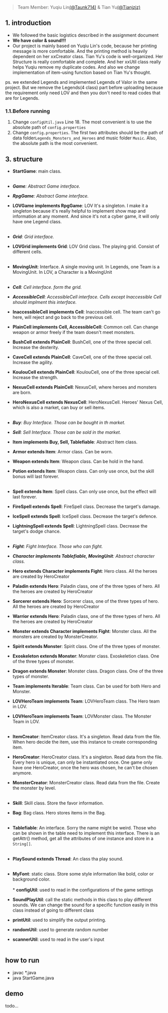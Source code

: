 >
> Team Member: Yuqiu Lin[(@Taunk714)](https://github.com/Taunk714) &
> Tian Yu[(@Tianjzjz)](https://github.com/tianjzjz)


## 1. introduction
- We followed the basic logistics described in the assignment document
- **We have color & sound!!!**
- Our project is mainly based on Yuqiu Lin's code, because her printing message 
  is more comfortable. And the printing method is heavily dependent on her 
  xxCreator class. Tian Yu's code is well-organized. Her Structure is really 
  comfortable and complete. And her xxUtil class really helps Yuqiu remove my duplicate codes. 
  And also we change implementation of item-using function based on Tian Yu's thought.

ps. we extended Legends and implemented Legends of Valor in the same project. But we remove the Legends(4 class) part 
before uploading because the requirement only need LOV and then you don't need to read codes that are for Legends.

### 1.1.Before running
1. Change ``configUtil.java`` Line 18. The most convenient is to use the absolute path of ``config.properties``
2. Change `config.properties`. The first two attributes should be the path of data folder`Legends_Monsters_and_Heroes` and music folder `Music`. Also, the absolute path is the most convenient.

## 3. structure

* **StartGame**: main class.<br><br>


* ***Game**: Abstract Game interface.*
* ***RpgGame**: Abstract Game interface.*
* **LOVGame implements RpgGame**: LOV It's a singleton. I make it a singleton because it's really helpful to implement
  show map and information at any moment. And since it's not a cyber game, it will only have one Legend class.<br><br>


* ***Grid**: Grid interface.*
* **LOVGrid implements Grid**: LOV Grid class. The playing grid. Consist of different cells.<br><br>

* **MovingUnit**: Interface. A single moving unit. In Legends, one Team is a MovingUnit. In LOV, a Character is a MovingUnit<br><br>


* ***Cell**: Cell interface. form the grid.*
* ***AccessibleCell**: AccessibleCell interface. Cells except Inaccessible Cell should implment this interface.*
* **InaccessibleCell implements Cell**: Inaccessible cell. The team can't go here, will reject and go back to the previous cell.
* **PlainCell<T extends Character> implements Cell, AccessibleCell<T>**: Common cell. Can change weapon or armor freely if the team doesn't meet monsters.
* **BushCell extends PlainCell**: BushCell, one of the three special cell. Increase the dexterity.
* **CaveCell extends PlainCell**: CaveCell, one of the three special cell. Increase the agility.
* **KoulouCell extends PlainCell**: KoulouCell, one of the three special cell. Increase the strength.
* **NexusCell<T extends Character> extends PlainCell<T>**: NexusCell, where heroes and monsters are born.
* **HeroNexusCell extends NexusCell<Hero>**: HeroNexusCell. Heroes' Nexus Cell, which is also a market, can buy or sell items.<br><br>

* ***Buy**: Buy Interface. Those can be bought in th market.*
* ***Sell**: Sell Interface. Those can be sold in the market.*
* **Item implements Buy, Sell, Tablefiable**: Abstract Item class.
* **Armor extends Item**: Armor class. Can be worn.
* **Weapon extends Item**: Weapon class. Can be hold in the hand.
* **Potion extends Item**: Weapon class. Can only use once, but the skill bonus will last forever.<br><br>
* **Spell extends Item**: Spell class. Can only use once, but the effect will last forever.
* **FireSpell extends Spell**: FireSpell class. Decrease the target's damage.
* **IceSpell extends Spell**: IceSpell class. Decrease the target's defence.
* **LightningSpell extends Spell**: LightningSpell class. Decrease the target's dodge chance.<br><br>

* ***Fight**: Fight Interface. Those who can fight.*
* ***Character implements Tablefiable, MovingUnit**: Abstract character class.*
  
* **Hero extends Character implements Fight**: Hero class. All the heroes are created by HeroCreator
* **Paladin extends Hero**: Paladin class, one of the three types of hero. All the heroes are created by HeroCreator
* **Sorcerer extends Hero**: Sorcerer class, one of the three types of hero. All the heroes are created by HeroCreator
* **Warrior extends Hero**: Paladin class, one of the three types of hero. All the heroes are created by HeroCreator

* **Monster extends Character implements Fight**: Monster class. All the monsters are created by MonsterCreator.
* **Spirit extends Monster**: Spirit class. One of the three types of monster.
* **Exoskeleton extends Monster**: Monster class. Exoskeletion class. One of the three types of monster.
* **Dragon extends Monster**: Monster class. Dragon class. One of the three types of monster.
* **Team<T extends Character> implements Iterable<T>**: Team class. Can be used for both Hero and Monster.
* **LOVHeroTeam implements Team<Hero>**: LOVHeroTeam class. The Hero team in LOV.
* **LOVHeroTeam implements Team<Hero>**: LOVMonster class. The Monster Team in LOV.<br><br>

* **ItemCreator**: ItemCreator class. It's a singleton. Read data from the file. When hero decide the item, use this instance to create corresponding item.
* **HeroCreator**: HeroCreator class. It's a singleton. Read data from the file. Every hero is unique, can only be instantiated once.
  One game only have one HeroCreator, once the hero was chosen, he can't be chosen anymore.
* **MonsterCreator**: MonsterCreator class. Read data from the file. Create the monster by level.<br><br>
  


* **Skill**: Skill class. Store the favor information.
* **Bag**: Bag class. Hero stores items in the Bag.<br><br>

* **Tablefiable**: An interface. Sorry the name might be weird. Those who can be shown in the table need to implement this interface. 
  There is an getAttr() method, get all the attributes of one instance and store in a `String[]`.<br><br>

* **PlaySound extends Thread**: An class tha play sound. <br><br>

* **MyFont**: static class. Store some style information like bold, color or background color.<br><br>* **configUtil**: used to read in the configurations of the game settings
* **SoundPlayUtil**: call the static methods in this class to play different sounds. We can change the sound for a specific function easily in this class instead of going to different class
* **printUtil**: used to simplify the output printing. 
* **randomUtil**: used to generate random number
* **scannerUtil**: used to read in the user's input<br><br>

## how to run

- javac *.java
- java StartGame.java

## demo
todo...


